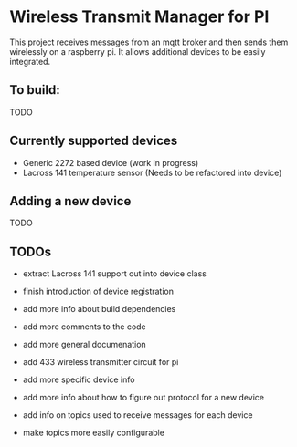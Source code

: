 # Wireless Transmit Manager for PI

This project receives messages from an mqtt broker and then
sends them wirelessly on a raspberry pi. It allows additional
devices to be easily integrated.


## To build:
TODO

## Currently supported devices
- Generic 2272 based device (work in progress)
- Lacross 141 temperature sensor (Needs to be refactored into device) 

## Adding a new device
TODO

## TODOs
- extract Lacross 141 support out into device class
- finish introduction of device registration

- add more info about build dependencies
- add more comments to the code
- add more general documenation
- add 433 wireless transmitter circuit for pi
- add more specific device info
- add more info about how to figure out protocol for a new device
- add info on topics used to receive messages for each device
- make topics more easily configurable
